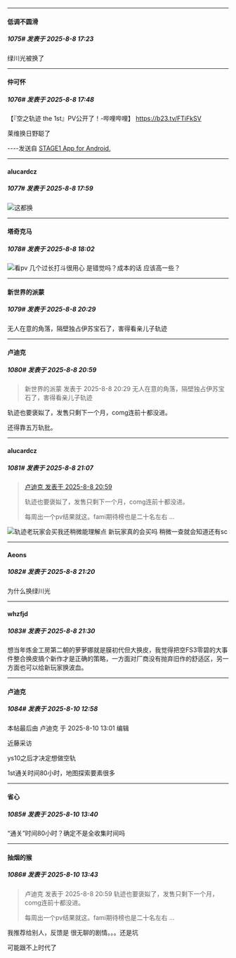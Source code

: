﻿
*****

####  低调不圆滑  
##### 1075#       发表于 2025-8-8 17:23

绿川光被换了


*****

####  仲可怀  
##### 1076#       发表于 2025-8-8 17:48

【『空之轨迹 the 1st』PV公开了！-哔哩哔哩】 https://b23.tv/FTiFkSV

莱维换日野聪了

----发送自 [STAGE1 App for Android.](http://stage1.5j4m.com/?1.47)


*****

####  alucardcz  
##### 1077#       发表于 2025-8-8 17:59

<img src="https://static.stage1st.com/image/smiley/face2017/004.gif" referrerpolicy="no-referrer">这都换

*****

####  塔奇克马  
##### 1078#       发表于 2025-8-8 18:02

<img src="https://static.stage1st.com/image/smiley/face2017/032.png" referrerpolicy="no-referrer">看pv 几个过长打斗很用心 是错觉吗？成本的话 应该高一些？


*****

####  新世界的派蒙  
##### 1079#       发表于 2025-8-8 20:29

无人在意的角落，隔壁独占伊苏宝石了，害得看亲儿子轨迹


*****

####  卢迪克  
##### 1080#       发表于 2025-8-8 20:59

<blockquote>新世界的派蒙 发表于 2025-8-8 20:29
无人在意的角落，隔壁独占伊苏宝石了，害得看亲儿子轨迹</blockquote>

轨迹也要褒姒了，发售只剩下一个月，comg连前十都没进。

还得靠五万轨批。


*****

####  alucardcz  
##### 1081#       发表于 2025-8-8 21:07

<blockquote><a href="httphttps://stage1st.com/2b/forum.php?mod=redirect&amp;goto=findpost&amp;pid=68236897&amp;ptid=2196876" target="_blank">卢迪克 发表于 2025-8-8 20:59</a>

轨迹也要褒姒了，发售只剩下一个月，comg连前十都没进。

每周出一个pv结果就这。fami期待榜也是二十名左右 ...</blockquote>
<img src="https://static.stage1st.com/image/smiley/face2017/009.gif" referrerpolicy="no-referrer">轨迹老玩家会买我还稍微能理解点 新玩家真的会买吗 稍微一查就会知道还有sc


*****

####  Aeons  
##### 1082#       发表于 2025-8-8 21:20

为什么换绿川光


*****

####  whzfjd  
##### 1083#       发表于 2025-8-8 21:30

想当年炼金工房第二朝的萝萝娜就是膜初代但大换皮，我觉得把空FS3零碧的大事件整合换皮搞个新作才是正确的策略，一方面对厂商没有抛弃旧作的舒适区，另一方面也可以给新玩家换波血。


*****

####  卢迪克  
##### 1084#       发表于 2025-8-10 12:58

 本帖最后由 卢迪克 于 2025-8-10 13:01 编辑 

近藤采访

ys10之后才决定想做空轨

1st通关时间80小时，地图探索要素很多


*****

####  省心  
##### 1085#       发表于 2025-8-10 13:40

“通关”时间80小时？确定不是全收集时间吗


*****

####  抽烟的猴  
##### 1086#       发表于 2025-8-10 13:43

<blockquote>卢迪克 发表于 2025-8-8 20:59
轨迹也要褒姒了，发售只剩下一个月，comg连前十都没进。

每周出一个pv结果就这。fami期待榜也是二十名左右 ...</blockquote>
我推荐给别人，反馈是 很无聊的剧情。。。还是坑

可能跟不上时代了

